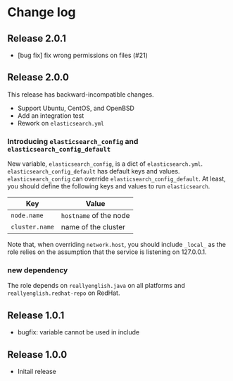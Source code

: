 # Change log

## Release 2.0.1

* [bug fix] fix wrong permissions on files (#21)

## Release 2.0.0

This release has backward-incompatible changes.

* Support Ubuntu, CentOS, and OpenBSD
* Add an integration test
* Rework on `elasticsearch.yml`

### Introducing `elasticsearch_config` and `elasticsearch_config_default`

New variable, `elasticsearch_config`, is a dict of `elasticsearch.yml`.
`elasticsearch_config_default` has default keys and values.
`elasticsearch_config` can override `elasticsearch_config_default`. At least,
you should define the following keys and values to run `elasticsearch`.

| Key            | Value                  |
|----------------|------------------------|
| `node.name`    | `hostname` of the node |
| `cluster.name` | name of the cluster    |

Note that, when overriding `network.host`, you should include `_local_` as the
role relies on the assumption that the service is listening on 127.0.0.1.

### new dependency

The role depends on `reallyenglish.java` on all platforms and
`reallyenglish.redhat-repo` on RedHat.

## Release 1.0.1

* bugfix: variable cannot be used in include

## Release 1.0.0

* Initail release
